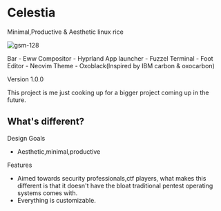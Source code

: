 # Celestia

Minimal,Productive & Aesthetic linux rice

![gsm-128](https://github.com/winters0x64/gsm-128/blob/main/img.png)

Bar - Eww
Compositor - Hyprland
App launcher - Fuzzel
Terminal - Foot
Editor - Neovim
Theme - Oxoblack(Inspired by IBM carbon & oxocarbon)

Version 1.0.0

This project is me just cooking up for a bigger project coming up in the future.

## What's different?

Design Goals
+ Aesthetic,minimal,productive

Features
+ Aimed towards security professionals,ctf players, what makes this different is that it doesn't have the bloat traditional pentest operating systems comes with.
+ Everything is customizable.
